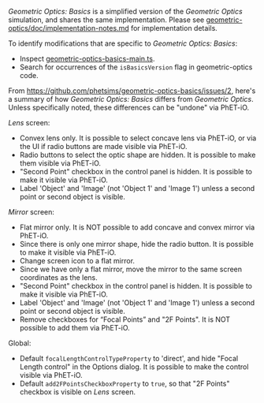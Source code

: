 _Geometric Optics: Basics_ is a simplified version of the _Geometric Optics_ simulation, and shares the same implementation.  Please see [geometric-optics/doc/implementation-notes.md](https://github.com/phetsims/geometric-optics/blob/master/doc/implementation-notes.md) for implementation details.

To identify modifications that are specific to _Geometric Optics: Basics_:

* Inspect [geometric-optics-basics-main.ts](https://github.com/phetsims/geometric-optics-basics/blob/master/js/geometric-optics-basics-main.ts).
* Search for occurrences of the `isBasicsVersion` flag in geometric-optics code.

From https://github.com/phetsims/geometric-optics-basics/issues/2, here's a summary of how _Geometric Optics: Basics_ differs from _Geometric Optics_. Unless specifically noted, these differences can be "undone" via PhET-iO.

_Lens_ screen:
* Convex lens only. It is possible to select concave lens via PhET-iO, or via the UI if radio buttons are made visible via PhET-iO.
* Radio buttons to select the optic shape are hidden. It is possible to make them visible via PhET-iO.
* "Second Point" checkbox in the control panel is hidden.  It is possible to make it visible via PhET-iO.
* Label 'Object' and 'Image' (not 'Object 1' and 'Image 1') unless a second point or second object is visible.

_Mirror_ screen:
* Flat mirror only. It is NOT possible to add concave and convex mirror via PhET-iO.
* Since there is only one mirror shape, hide the radio button. It is possible to make it visible via PhET-iO.
* Change screen icon to a flat mirror.
* Since we have only a flat mirror, move the mirror to the same screen coordinates as the lens.
* "Second Point" checkbox in the control panel is hidden.  It is possible to make it visible via PhET-iO. 
* Label 'Object' and 'Image' (not 'Object 1' and 'Image 1') unless a second point or second object is visible.
* Remove checkboxes for “Focal Points” and "2F Points". It is NOT possible to add them via PhET-iO.

Global:
* Default `focalLengthControlTypeProperty` to 'direct', and hide "Focal Length control" in the Options dialog. It is possible to make the control visible via PhET-iO. 
* Default `add2FPointsCheckboxProperty` to `true`, so that "2F Points" checkbox is visible on _Lens_ screen.
